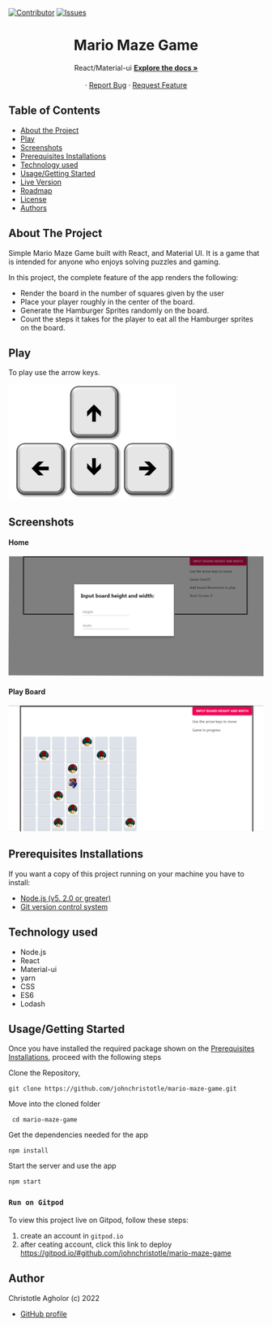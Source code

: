 [![Contributor][contributor-shield]][contributor-url]
[![Issues][issues-shield]][issues-url]
<br />

<p align="center">
  <h1 align="center">Mario Maze Game</h1>
  <p align="center">
    React/Material-ui
    <a href="https://github.com/johnchristotle/mario-maze-game.git"><strong>Explore the docs »</strong></a>
    <br />
    <br />
    ·
    <a href="https://github.com/johnchristotle/mario-maze-game/issues">Report Bug</a>
    ·
    <a href="https://github.com/johnchristotle/mario-maze-game/issues">Request Feature</a>
  </p>
</p>

<!-- TABLE OF CONTENTS -->

## Table of Contents

- [About the Project](#about-the-project)
- [Play](#Play)
- [Screenshots](#screenshots)
- [Prerequisites Installations](#prerequisites-installations)
- [Technology used](#technology-used)
- [Usage/Getting Started](#how-to-Use)
- [Live Version](#live-version)
- [Roadmap](#roadmap)
- [License](#license)
- [Authors](#authors)

<!-- ABOUT THE PROJECT -->

## About The Project

Simple Mario Maze Game built with React, and Material UI. It is a game that is intended for anyone who enjoys solving puzzles and gaming.

In this project, the complete feature of the app renders the following:

- Render the board in the number of squares given by the user
- Place your player roughly in the center of the board.
- Generate the Hamburger Sprites randomly on the board.
- Count the steps it takes for the player to eat all the Hamburger sprites on the board.

## Play

To play use the arrow keys.

![Arrow Keys](./screenshot/key.png)


## Screenshots

#### Home

![Empty Board](./screenshot/entry1.png)


#### Play Board

![Game on](./screenshot/entry2.png)


## Prerequisites Installations

<p>If you want a copy of this project running on your machine you have to install:</p>

- <a href="https://nodejs.org/en/">Node.js (v5. 2.0 or greater)</a>
- <a href="https://git-scm.com/downloads">Git version control system</a>

## Technology used

- Node.js
- React
- Material-ui
- yarn
- CSS
- ES6
- Lodash

## Usage/Getting Started

Once you have installed the required package shown on the [Prerequisites Installations](#required-installations), proceed with the following steps

Clone the Repository,

```Shell
git clone https://github.com/johnchristotle/mario-maze-game.git
```

Move into the cloned folder

```Shell
 cd mario-maze-game
```

Get the dependencies needed for the app

```Shell
npm install
```

Start the server and use the app

```Shell
npm start
```

### `Run on Gitpod`

To view this project live on Gitpod, follow these steps:

1. create an account in ``` gitpod.io ```
2. after ceating account, click this link to deploy https://gitpod.io/#github.com/johnchristotle/mario-maze-game

## Author

Christotle Agholor (c) 2022

- [GitHub profile](https://github.com/johnchristotle)

<!-- MARKDOWN LINKS & IMAGES -->
<!-- https://www.markdownguide.org/basic-syntax/#reference-style-links -->

[contributor-shield]: https://img.shields.io/badge/Contributors-1-%2300ff00
[contributor-url]: https://github.com/johnchristotle/mario-maze-game/graphs/contributors
[issues-shield]: https://img.shields.io/badge/issues-0-%2300ff00
[issues-url]: https://github.com/johnchristotle/mario-maze-game/issues/
